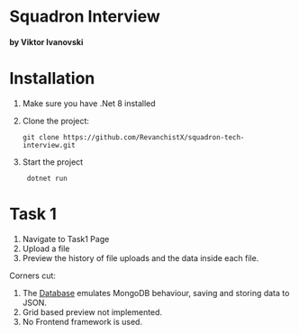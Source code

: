 ﻿# Squadron Interview
#### by Viktor Ivanovski

# Installation
1. Make sure you have .Net 8 installed
2. Clone the project:
   
       git clone https://github.com/RevanchistX/squadron-tech-interview.git
3. Start the project

        dotnet run

# Task 1
1. Navigate to Task1 Page
2. Upload a file
3. Preview the history of file uploads and the data inside each file.

Corners cut: 
1. The [Database](db/Task1/db.json) emulates MongoDB behaviour, saving and storing data to JSON.
2. Grid based preview not implemented.
3. No Frontend framework is used.